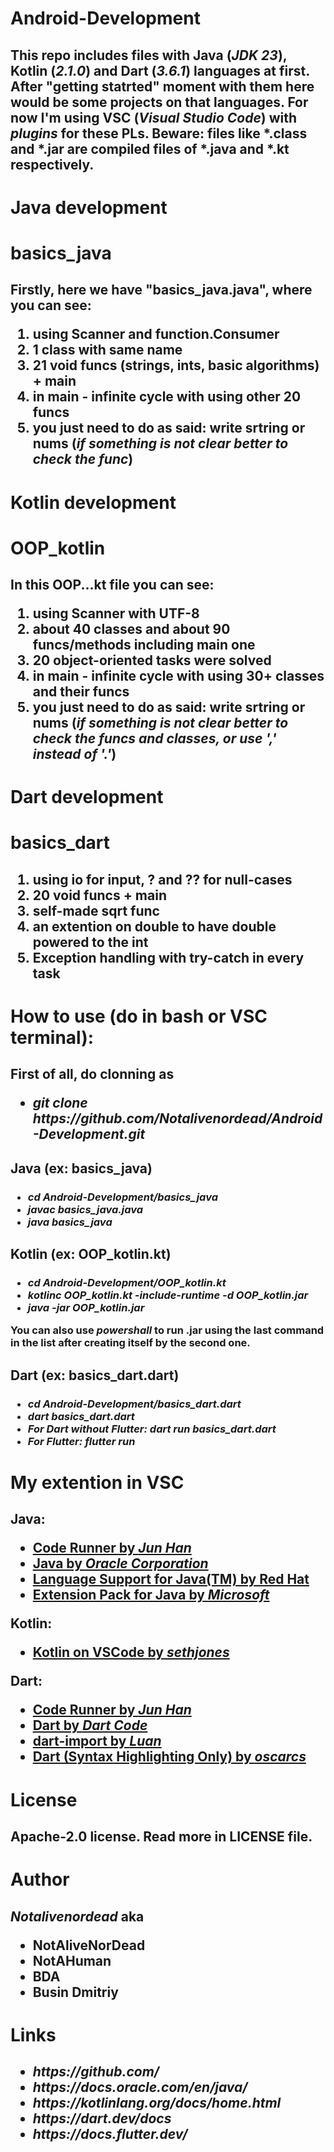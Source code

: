 # Android-Development

<h2>
  This repo includes files with Java (<i>JDK 23</i>), Kotlin (<i>2.1.0</i>) and Dart (<i>3.6.1</i>) languages at first.
  After "getting statrted" moment with them here would be some projects on that languages.
  For now I'm using VSC (<i>Visual Studio Code</i>) with <i>plugins</i> for these PLs.
  Beware: files like *.class and *.jar are compiled files of *.java and *.kt respectively. 
</h2>


# Java development
<h1>basics_java</h1>
<h2>
  Firstly, here we have "basics_java.java", where you can see:
  <ol>
  <li>using Scanner and function.Consumer</li>
  <li>1 class with same name</li>
  <li>21 void funcs (strings, ints, basic algorithms) + main</li>
  <li>in main - infinite cycle with using other 20 funcs</li>
  <li>you just need to do as said: write srtring or nums (<i>if something is not clear better to check the func</i>)</li>
  </ol>
</h2>

# Kotlin development
<h1>OOP_kotlin</h1>
<h2>
  In this OOP...kt file you can see:
  <ol>
  <li>using Scanner with UTF-8</li>
  <li>about 40 classes and about 90 funcs/methods including main one</li>
  <li>20 object-oriented tasks were solved</li>
  <li>in main - infinite cycle with using 30+ classes and their funcs</li>
  <li>you just need to do as said: write srtring or nums (<i>if something is not clear better to check the funcs and classes, or use ',' instead of '.'</i>)</li>
  </ol>
</h2>

# Dart development
<h1>basics_dart</h1>
<h2>
  <ol>
  <li>using io for input, ? and ?? for null-cases</li>
  <li>20 void funcs + main</li>
  <li>self-made sqrt func</li>
  <li>an extention on double to have double powered to the int </li>
  <li>Exception handling with try-catch in every task</li>
  </ol>
</h2>

# How to use (do in bash or VSC terminal):
<h2>
  First of all, do clonning as
  <i>
    <ul>
      <li>git clone https://github.com/Notalivenordead/Android-Development.git</li>
    </ul>
  </i>
</h2>
<h2>Java (ex: basics_java) </h2>
<h3>
  <i>
    <ul>
      <li>cd Android-Development/basics_java</li>
      <li>javac basics_java.java</li>
      <li>java basics_java</li>
    </ul>
  </i>
</h3>
<h2>Kotlin (ex: OOP_kotlin.kt)</h2>
<h3>
  <i>
    <ul>
      <li>cd Android-Development/OOP_kotlin.kt</li>
      <li>kotlinc OOP_kotlin.kt -include-runtime -d OOP_kotlin.jar</li>
      <li>java -jar OOP_kotlin.jar</li>
    </ul>
  </i>
  You can also use <i>powershall</i> to run .jar using the last command in the list after creating itself by the second one.
</h3>
<h2>Dart (ex: basics_dart.dart)</h2>
<h3>
  <i>
    <ul>
      <li>cd Android-Development/basics_dart.dart</li>
      <li>dart basics_dart.dart</li>
      <li><b>For Dart without Flutter: </b>dart run basics_dart.dart</li>
      <li><b>For Flutter: </b>flutter run</li>
    </ul>
  </i>
</h3>

# My extention in VSC
<h2>
  Java:
  <ul>
      <li>
        <a href="https://marketplace.visualstudio.com/items?itemName=formulahendry.code-runner" target="_blank">Code Runner by <i>Jun Han</i>
        </a></li>
      <li>
        <a href="https://marketplace.visualstudio.com/items?itemName=Oracle.oracle-java" target="_blank">Java by <i>Oracle Corporation</i>
        </a></li>
      <li>
        <a href="https://marketplace.visualstudio.com/items?itemName=redhat.java" target="_blank">Language Support for Java(TM) by Red Hat
        </a></li>
      <li>
        <a href="https://marketplace.visualstudio.com/items?itemName=vscjava.vscode-java-pack" target="_blank">Extension Pack for Java by <i>Microsoft</i>
        </a></li>
    </ul>
  Kotlin:
  <ul>
      <li>
        <a href="https://marketplace.visualstudio.com/items?itemName=sethjones.kotlin-on-vscode" target="_blank">Kotlin on VSCode by <i>sethjones</i>
        </a></li>
    </ul>
  Dart:
  <ul>
      <li>
        <a href="https://marketplace.visualstudio.com/items?itemName=formulahendry.code-runner" target="_blank">Code Runner by <i>Jun Han</i>
        </a></li>
      <li>
        <a href="https://marketplace.visualstudio.com/items?itemName=Dart-Code.dart-code" target="_blank">Dart by <i>Dart Code</i>
        </a></li>
      <li>
        <a href="https://marketplace.visualstudio.com/items?itemName=luanpotter.dart-import" target="_blank">dart-import by <i>Luan</i>
        </a></li>
      <li>
        <a href="https://marketplace.visualstudio.com/items?itemName=oscarcs.dart-syntax-highlighting-only" target="_blank">Dart (Syntax Highlighting Only) by <i>oscarcs</i>
        </a></li>
    </ul>
</h2>

# License
<h2>
  <b>Apache-2.0 license</b>. Read more in <b>LICENSE</b> file.
</h2>

# Author
<h2>
  <b>
    <i>Notalivenordead</i> aka
    <ul>
      <li>NotAliveNorDead</li>
      <li>NotAHuman</li>
      <li>BDA</li>
      <li>Busin Dmitriy</li>
    </ul>
  </b>
</h2>

# Links
<h2>
   <i>
    <ul>
      <li>https://github.com/</li>
      <li>https://docs.oracle.com/en/java/</li>
      <li>https://kotlinlang.org/docs/home.html</li>
      <li>https://dart.dev/docs</li>
      <li>https://docs.flutter.dev/</li>
    </ul>
  </i>
</h2>

